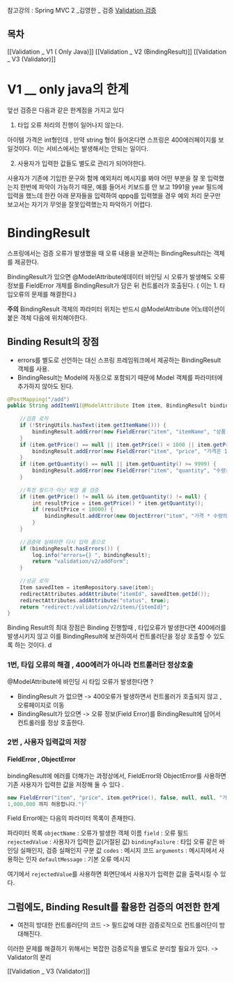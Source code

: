 
참고강의 : Spring MVC 2 _김영한 _ 검증
[Validation 검증 ](https://hhhhicode.tistory.com/5#)

## 목차
[[Validation _ V1 ( Only Java)]]
[[Validation _ V2 (BindingResult)]]
[[Validation _ V3 (Validator)]]
# V1 __ only java의 한계

앞선 검증은 다음과 같은 한계점을 가지고 있다

1. 타입 오류 처리의 진행이 일어나지 않는다. 

아이템 가격은 int형인데 , 만약 string 형이 들어온다면 스프링은 400에러페이지를 보일것이다. 이는 서비스에서는 발생해서는 안되는 일이다. 

2. 사용자가 입력한 값들도 별도로 관리가 되어야한다. 

사용자가 기존에 기입한 문구와 함께  예외처리 메시지를 봐야 어떤 부분을 잘 못 입력했는지 한번에 파악이 가능하기 때문, 예를 들어서 키보드를 안 보고 1991을 year 필드에 입력을 했느데 한칸 아래 문자들을 입력하여 qppq를 입력했을 경우 예외 처리 문구만 보고서는 자기가 무엇을 잘못입력했는지 파악하기 어렵다. 

# BindingResult

스프링에서는 검증 오류가 발생했을 때 오류 내용을 보관하는 BindingResult라는 객체를 제공한다. 

BindingResult가 있으면 @ModelAttribute에데이터 바인딩 시 오류가 발생해도 오류 정보를 FieldError 개체를 BindingResult가 담은 뒤 컨트롤러가 호출된다. ( 이는 1. 타입오류의 문제를 해결한다.)


**주의**
BindingResult 객체의 파라미터 위치는 반드시 @ModelAttribute 어노테이션이 붙은 객체 다음에 위치해야한다. 

## Binding Result의 장점

- errors를 별도로 선언하는 대신 스프링 프레임워크에서 제공하는 BindingResult 객체를 사용.
- BindingResult는 Model에 자동으로 포함되기 때문에 Model 객체를 파라미터에 추가하지 않아도 된다. 

```java
@PostMapping("/add")  
public String addItemV1(@ModelAttribute Item item, BindingResult bindingResult, RedirectAttributes redirectAttributes, Model model) {  
  
    //검증 로직  
    if (!StringUtils.hasText(item.getItemName())) {  
        bindingResult.addError(new FieldError("item", "itemName", "상품 이름은 필수 입니다."));  
    }  
    if (item.getPrice() == null || item.getPrice() < 1000 || item.getPrice() > 1000000) {  
        bindingResult.addError(new FieldError("item", "price", "가격은 1,000 ~ 1,000,000 까지 허용합니다."));  
    }  
    if (item.getQuantity() == null || item.getQuantity() >= 9999) {  
        bindingResult.addError(new FieldError("item", "quantity", "수량은 최대 9,999 까지 허용합니다."));  
    }  
  
    //특정 필드가 아닌 복합 룰 검증  
    if (item.getPrice() != null && item.getQuantity() != null) {  
        int resultPrice = item.getPrice() * item.getQuantity();  
        if (resultPrice < 10000) {  
            bindingResult.addError(new ObjectError("item", "가격 * 수량의 합은 10,000원 이상이어야 합니다. 현재 값 = " + resultPrice));  
        }  
    }  
  
    //검증에 실패하면 다시 입력 폼으로  
    if (bindingResult.hasErrors()) {  
        log.info("errors={} ", bindingResult);  
        return "validation/v2/addForm";  
    }  
  
    //성공 로직  
    Item savedItem = itemRepository.save(item);  
    redirectAttributes.addAttribute("itemId", savedItem.getId());  
    redirectAttributes.addAttribute("status", true);  
    return "redirect:/validation/v2/items/{itemId}";  
}


```
Binding Result의 최대 장점은 Binding 진행할때 , 타입오류가 발생한다면 400에러를 발생시키지 않고 이를 BindingResult에 보관하여서 컨트롤러단을 정상 호출할 수 있도록 하는 것이다. 
d
### 1번, 타입 오류의 해결 , 400에러가 아니라 컨트롤러단 정상호출 

@ModelAttribute에 바인딩 시 타입 오류가 발생한다면 ? 
- BindingResult 가 없으면 -> 400오류가 발생하면서 컨트롤러가 호출되지 않고 , 오류페이지로 이동 
- BindingResult가 있으면 -> 오류 정보(Field Error)를 BindingResult에 담어서 컨트롤러를 정상 호출한다. 

### 2번 , 사용자 입력값의 저장 

#### FieldError , ObjectError 

bindingResult에 에러를 더해가는 과정상에서, FieldError와 ObjectError를 사용하면 기존 사용자가 입력한 값을 저장해 둘 수 있다 .

```java
new FieldError("item", "price", item.getPrice(), false, null, null, "가격은 1,000 ~
1,000,000 까지 허용합니다.")` 
```

Field Error에는 다음의 파라미터 목록이 존재한다. 

파라미터 목록
`objectName` : 오류가 발생한 객체 이름
`field` : 오류 필드
`rejectedValue` : 사용자가 입력한 값(거절된 값)
`bindingFailure` : 타입 오류 같은 바인딩 실패인지, 검증 실패인지 구분 값
`codes` : 메시지 코드
`arguments` : 메시지에서 사용하는 인자
`defaultMessage` : 기본 오류 메시지

여기에서 `rejectedValue`를 사용하면 화면단에서 사용자가 입력한 값을 출력시킬 수 있다. 

## 그럼에도, Binding Result를 활용한 검증의 여전한 한계 


- 여전히 방대한 컨트롤러단의 코드 -> 필드값에 대한 검증로직으로 컨트롤러단이 방대해진다. 

이러한 문제를 해결하기 위해서는 복잡한 검증로직을 별도로 분리할 필요가 있다. 
-> Validator의 분리 

[[Validation _ V3 (Validator)]]
